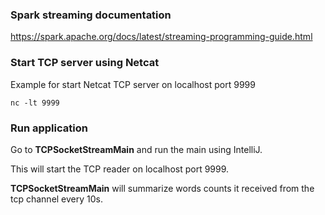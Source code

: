 ### Spark streaming documentation  
https://spark.apache.org/docs/latest/streaming-programming-guide.html

### Start TCP server using Netcat
Example for start Netcat TCP server on localhost port
9999
```
nc -lt 9999
```

### Run application
Go to <b>TCPSocketStreamMain</b> and run the main using IntelliJ. 

This will start the TCP reader on localhost port 9999.

<b>TCPSocketStreamMain</b> will summarize words counts it received from the tcp channel every 10s.